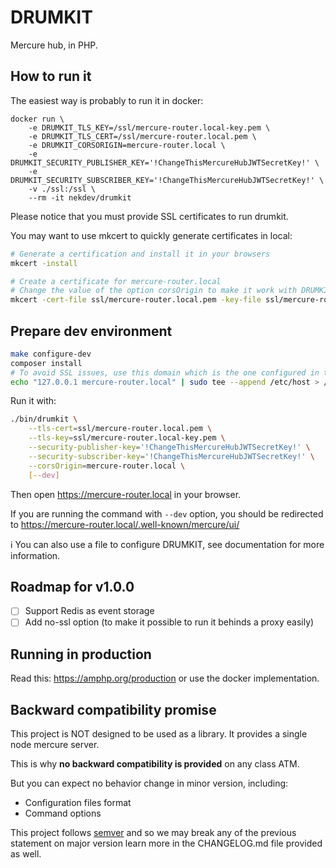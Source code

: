 DRUMKIT
=======

Mercure hub, in PHP.

How to run it
-------------

The easiest way is probably to run it in docker:

```
docker run \
    -e DRUMKIT_TLS_KEY=/ssl/mercure-router.local-key.pem \
    -e DRUMKIT_TLS_CERT=/ssl/mercure-router.local.pem \
    -e DRUMKIT_CORSORIGIN=mercure-router.local \
    -e DRUMKIT_SECURITY_PUBLISHER_KEY='!ChangeThisMercureHubJWTSecretKey!' \
    -e DRUMKIT_SECURITY_SUBSCRIBER_KEY='!ChangeThisMercureHubJWTSecretKey!' \
    -v ./ssl:/ssl \
    --rm -it nekdev/drumkit
```

Please notice that you must provide SSL certificates to run drumkit.

You may want to use mkcert to quickly generate certificates in local:

```bash
# Generate a certification and install it in your browsers
mkcert -install

# Create a certificate for mercure-router.local
# Change the value of the option corsOrigin to make it work with DRUMKIT
mkcert -cert-file ssl/mercure-router.local.pem -key-file ssl/mercure-router.local-key.pem "mercure-router.local"
```

Prepare dev environment
-----------------------

```bash
make configure-dev
composer install
# To avoid SSL issues, use this domain which is the one configured in the makefile
echo "127.0.0.1	mercure-router.local" | sudo tee --append /etc/host > /dev/null
```

Run it with:

```bash
./bin/drumkit \
    --tls-cert=ssl/mercure-router.local.pem \
    --tls-key=ssl/mercure-router.local-key.pem \
    --security-publisher-key='!ChangeThisMercureHubJWTSecretKey!' \
    --security-subscriber-key='!ChangeThisMercureHubJWTSecretKey!' \
    --corsOrigin=mercure-router.local \
    [--dev]
```

Then open https://mercure-router.local in your browser.

If you are running the command with `--dev` option, you should be redirected to
https://mercure-router.local/.well-known/mercure/ui/

:information_source: You can also use a file to configure DRUMKIT, see documentation for more information.

Roadmap for v1.0.0
------------------

- [ ] Support Redis as event storage
- [ ] Add no-ssl option (to make it possible to run it behinds a proxy easily)

Running in production
---------------------

Read this: https://amphp.org/production or use the docker implementation.

Backward compatibility promise
------------------------------

This project is NOT designed to be used as a library. It provides a single node mercure server.

This is why **no backward compatibility is provided** on any class ATM.

But you can expect no behavior change in minor version, including:
- Configuration files format
- Command options

This project follows [semver](https://semver.org/) and so we may break any of the previous statement on major version
learn more in the CHANGELOG.md file provided as well.
